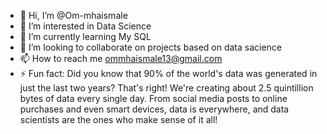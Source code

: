 - 👋 Hi, I’m @Om-mhaismale
- 👀 I’m interested in Data Science
- 🌱 I’m currently learning My SQL
- 💞️ I’m looking to collaborate on projects based on data sacience
- 📫 How to reach me ommhaismale13@gmail.com
- ⚡ Fun fact: Did you know that 90% of the world's data was generated in just the last two years? That's right! We're creating about 2.5 quintillion bytes of data every single day. From social media posts to online purchases and even smart devices, data is everywhere, and data scientists are the ones who make sense of it all!

<!---
Om-mhaismale/Om-mhaismale is a ✨ special ✨ repository because its `README.md` (this file) appears on your GitHub profile.
You can click the Preview link to take a look at your changes.
--->
